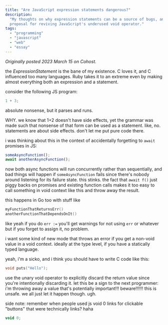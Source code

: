 ```yaml
---
title: "Are JavaScript expression statements dangerous?"
description:
  "My thoughts on why expression statements can be a source of bugs, and a
  proposal for reviving JavaScript's underused void operator."
tags:
  - "programming"
  - "javascript"
  - "web"
  - "essay"
---
```


_Originally posted 2023 March 15 on Cohost._

the _ExpressionStatement_ is the bane of my existence. C loves it, and C
influenced too many languages. Ruby takes it to an extreme even by making almost
everything both an expression and a statement.

consider the following JS program:

```js
1 + 3;
```

absolute nonsense, but it parses and runs.

WHY. we know that 1+2 doesn't have side effects, yet the grammar was made such
that nonsense of that form can be used as a statement. like, no. statements are
about side effects. don't let me put pure code there.

i was thinking about this in the context of accidentally forgetting to `await`
promises in JS:

```js
someAsyncFunction();
await anotherAsyncFunction();
```

now both async functions will run concurrently rather than sequentially, and bad
things will happen if `someAsyncFunction` fails since there's nobody around
listening for its failure state. this stinks. the fact that `await f()` just
piggy backs on promises and existing function calls makes it too easy to call
something in void context like this and throw away the result.

this happens in Go too with stuff like

```go
myFunctionThatReturnsErr()
anotherFunctionThatDependsOnIt()
```

like yeah if you do `err :=` you'll get warnings for not using `err` or whatever
but if you forget to assign it, no problem.

i want some kind of new mode that throws an error if you get a non-void value in
a void context. ideally at the type level, if you have a statically typed
language.

yeah, i'm a sicko, and i think you should have to write C code like this:

```c
void puts("Hello");
```

use the unary void operator to explicitly discard the return value since you're
intentionally discarding it. let this be a sign to the next programmer: i'm
throwing away a value that's potentially important!!! beware!!!!!! this is
unsafe. we all just let it happen though. ugh.

side note: remember when people used js void 0 links for clickable "buttons"
that were technically links? haha

```js
void 0;
```
